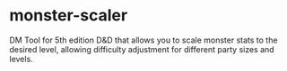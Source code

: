 # monster-scaler
DM Tool for 5th edition D&amp;D that allows you to scale monster stats to the desired level, allowing difficulty adjustment for different party sizes and levels.

